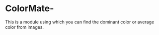 # ColorMate-
This is a module using which you can find the dominant color or average color from images.
